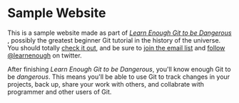 # Sample Website

This is a sample website made as part of [*Learn Enough Git to be Dangerous*](https://www.learnenough.com/git-tutorial) , possibly the greatest beginner Git tutorial in the history of the universe. You should totally [check it out](https://www.learnenough.com/git-tutorial), and be sure to [join the email list](https://www.learnenough.com/#email_list) and [follow @learnenough](https://twitter.com/learnenough) on twitter.

After finishing *Learn Enough Git to be Dangerous*, you'll know enough Git to be *dangerous*. This means you'll be able to use Git to track changes in your projects, back up, share your work with others, and collabrate with programmer and other users of Git.
